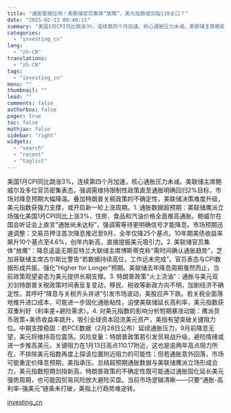 ```yaml
---
title: "通胀警报拉响！美联储官员集体“放鹰”，美元指数或剑指110关口？"
date: "2025-02-13 09:40:15"
summary: "美国1月CPI同比跳涨3%，连续第四个月加速，核心通胀压力未减。美联储主席鲍威尔及多位官员密集表态，..."
categories:
  - "investing_cn"
lang:
  - "zh-CN"
translations:
  - "zh-CN"
tags:
  - "investing_cn"
menu: ""
thumbnail: ""
lead: ""
comments: false
authorbox: false
pager: true
toc: false
mathjax: false
sidebar: "right"
widgets:
  - "search"
  - "recent"
  - "taglist"
---
```


美国1月CPI同比跳涨3%，连续第四个月加速，核心通胀压力未减。美联储主席鲍威尔及多位官员密集表态，强调需维持限制性政策直至通胀明确回归2%目标，市场对降息预期大幅降温。叠加特朗普关税政策的不确定性，美联储决策难度升级，美元指数获强力支撑，或开启新一轮上涨周期。1. 通胀数据超预期：美联储鹰派立场强化美国1月CPI同比上涨3%，住房、食品和汽油价格全面推高通胀。鲍威尔在国会听证会上直言“通胀尚未达标”，强调需等待更明确信号才能降息。市场预期迅速调整：交易员押注首次降息推迟至9月，全年仅降25个基点。10年期美债收益率飙升10个基点至4.6%，创年内新高，直接提振美元吸引力。2. 美联储官员集体“放鹰”：降息遥遥无期亚特兰大联储主席博斯蒂克称“需时间确认通胀趋势”，芝加哥联储主席古尔斯比警告“若数据持续高位，工作远未完成”。官员表态与CPI数据形成共振，强化“Higher for Longer”预期。美联储去年降息周期戛然而止，当前政策观望姿态为美元提供长期支撑。3. 特朗普政策“火上浇油”：通胀与美元双刃剑特朗普关税政策时间表反复变动，移民、税收等新政方向不明，加剧经济不确定性。其呼吁“降息与关税齐头并进”引发市场波动，美股应声下跌。若关税全面落地推升进口成本，可能进一步固化通胀粘性，迫使美联储延长高利率，美元指数获双重利好（利率差+避险需求）。4. 对美元指数的影响分析短期暴涨动能：鹰派货币政策+美债收益率跳升，吸引全球资本回流美元资产，美指有望突破关键阻力位。中期支撑稳固：若PCE数据（2月28日公布）延续通胀压力，9月前降息无望，美元将维持高位震荡。风险变量：特朗普政策若引发贸易战升级，避险情绪或进一步推高美元，关键阻力在1月13日高点110.17附近，这也是逾两年高点阻力所在，不排除美元指数再度上探该位置附近阻力的可能性；但若通胀意外回落，市场可能重定价降息预期，美指承压。总结超预期通胀数据与美联储鹰派立场形成合力，美元指数短期剑指新高。特朗普政策的不确定性既可能通过通胀固化延长美元强势周期，也可能因贸易风险放大避险买盘。当前市场逻辑清晰——只要“通胀-高利率-强美元”链条未打破，美指上行趋势难逆转。

[investing_cn](https://cn.investing.com/news/forex-news/article-2669245)
